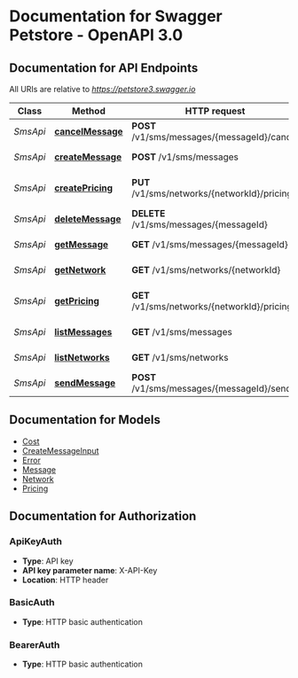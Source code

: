 # Documentation for Swagger Petstore - OpenAPI 3.0

<a name="documentation-for-api-endpoints"></a>
## Documentation for API Endpoints

All URIs are relative to *https://petstore3.swagger.io*

| Class | Method | HTTP request | Description |
|------------ | ------------- | ------------- | -------------|
| *SmsApi* | [**cancelMessage**](Apis/SmsApi.md#cancelmessage) | **POST** /v1/sms/messages/{messageId}/cancel | Cancel a message |
*SmsApi* | [**createMessage**](Apis/SmsApi.md#createmessage) | **POST** /v1/sms/messages | Create Message |
*SmsApi* | [**createPricing**](Apis/SmsApi.md#createpricing) | **PUT** /v1/sms/networks/{networkId}/pricing | Create network price |
*SmsApi* | [**deleteMessage**](Apis/SmsApi.md#deletemessage) | **DELETE** /v1/sms/messages/{messageId} | Deletes a message |
*SmsApi* | [**getMessage**](Apis/SmsApi.md#getmessage) | **GET** /v1/sms/messages/{messageId} | Get message |
*SmsApi* | [**getNetwork**](Apis/SmsApi.md#getnetwork) | **GET** /v1/sms/networks/{networkId} | Get network |
*SmsApi* | [**getPricing**](Apis/SmsApi.md#getpricing) | **GET** /v1/sms/networks/{networkId}/pricing | List network rates |
*SmsApi* | [**listMessages**](Apis/SmsApi.md#listmessages) | **GET** /v1/sms/messages | List messages |
*SmsApi* | [**listNetworks**](Apis/SmsApi.md#listnetworks) | **GET** /v1/sms/networks | List networks |
*SmsApi* | [**sendMessage**](Apis/SmsApi.md#sendmessage) | **POST** /v1/sms/messages/{messageId}/send | Sends a message |


<a name="documentation-for-models"></a>
## Documentation for Models

 - [Cost](./Models/Cost.md)
 - [CreateMessageInput](./Models/CreateMessageInput.md)
 - [Error](./Models/Error.md)
 - [Message](./Models/Message.md)
 - [Network](./Models/Network.md)
 - [Pricing](./Models/Pricing.md)


<a name="documentation-for-authorization"></a>
## Documentation for Authorization

<a name="ApiKeyAuth"></a>
### ApiKeyAuth

- **Type**: API key
- **API key parameter name**: X-API-Key
- **Location**: HTTP header

<a name="BasicAuth"></a>
### BasicAuth

- **Type**: HTTP basic authentication

<a name="BearerAuth"></a>
### BearerAuth

- **Type**: HTTP basic authentication


